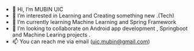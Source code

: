 - 👋 Hi, I’m MUBIN UIC
- 👀 I’m interested in Learning and Creating something new .(Tech) 
- 🌱 I’m currently learning Machine Learning and Spring Framework
- 💞️ I’m looking to collaborate on Android app development , Springboot and Machine Learing projects .
- 📫 You can reach me via email (uic.mubin@gmail.com)

<!---
mubinui/mubinui is a ✨ special ✨ repository because its `README.md` (this file) appears on your GitHub profile.
You can click the Preview link to take a look at your changes.
--->
